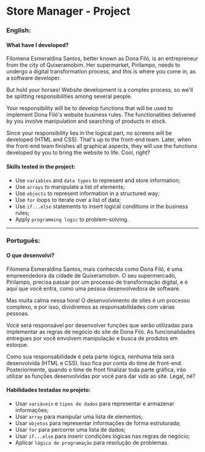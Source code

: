 # Store Manager - Project

### English:

#### What have I developed?

Filomena Esmeraldina Santos, better known as Dona Filó, is an entrepreneur from the city of Quixeramobim. Her supermarket, Pirilampo, needs to undergo a digital transformation process, and this is where you come in, as a software developer.

But hold your horses! Website development is a complex process, so we'll be splitting responsibilities among several people.

Your responsibility will be to develop functions that will be used to implement Dona Filó's website business rules. The functionalities delivered by you involve manipulation and searching of products in stock.

Since your responsibility lies in the logical part, no screens will be developed (HTML and CSS). That's up to the front-end team. Later, when the front-end team finishes all graphical aspects, they will use the functions developed by you to bring the website to life. Cool, right?

#### Skills tested in the project:

- Use `variables` and `data types` to represent and store information;
- Use `arrays` to manipulate a list of elements;
- Use `objects` to represent information in a structured way;
- Use `for` loops to iterate over a list of data;
- Use `if...else` statements to insert logical conditions in the business rules;
- Apply `programming logic` to problem-solving.

---

### Português:

#### O que desenvolvi?

Filomena Esmeraldina Santos, mais conhecida como Dona Filó, é uma empreendedora da cidade de Quixeramobim. O seu supermercado, Pirilampo, precisa passar por um processo de transformação digital, e é aqui que você entra, como uma pessoa desenvolvedora de software.

Mas muita calma nessa hora! O desenvolvimento de sites é um processo complexo, e por isso, dividiremos as responsabilidades com várias pessoas.

Você será responsável por desenvolver funções que serão utilizadas para implementar as regras de negócio do site de Dona Filó. As funcionalidades entregues por você envolvem manipulação e busca de produtos em estoque.

Como sua responsabilidade é pela parte lógica, nenhuma tela será desenvolvida (HTML e CSS). Isso fica por conta do time de front-end. Posteriormente, quando o time de front finalizar toda parte gráfica, irão utilizar as funções desenvolvidas por você para dar vida ao site. Legal, né?

#### Habilidades testadas no projeto:

- Usar `variáveis` e `tipos de dados` para representar e armazenar informações;
- Usar `array` para manipular uma lista de elementos;
- Usar `objetos` para representar informações de forma estruturada;
- Usar `for` para percorrer uma lista de dados;
- Usar `if...else` para inserir condições lógicas nas regras de negócio;
- Aplicar `lógica de programação` para resolução de problemas.
